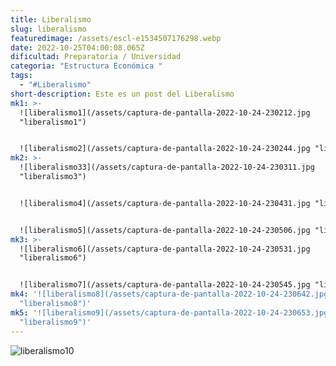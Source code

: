 ```yaml
---
title: Liberalismo
slug: liberalismo
featuredimage: /assets/escl-e1534507176298.webp
date: 2022-10-25T04:00:08.065Z
dificultad: Preparatoria / Universidad
categoria: "Estructura Económica "
tags:
  - "#Liberalismo"
short-description: E﻿ste es un post del Liberalismo
mk1: >-
  ![liberalismo1](/assets/captura-de-pantalla-2022-10-24-230212.jpg
  "liberalismo1")


  ![liberalismo2](/assets/captura-de-pantalla-2022-10-24-230244.jpg "liberalismo2")
mk2: >-
  ![liberalismo33](/assets/captura-de-pantalla-2022-10-24-230311.jpg
  "liberalismo3")


  ![liberalismo4](/assets/captura-de-pantalla-2022-10-24-230431.jpg "liberalismo4")


  ![liberalismo5](/assets/captura-de-pantalla-2022-10-24-230506.jpg "liberalismo5")
mk3: >-
  ![liberalismo6](/assets/captura-de-pantalla-2022-10-24-230531.jpg
  "liberalismo6")


  ![liberalismo7](/assets/captura-de-pantalla-2022-10-24-230545.jpg "liberalismo7")
mk4: '![liberalismo8](/assets/captura-de-pantalla-2022-10-24-230642.jpg
  "liberalismo8")'
mk5: '![liberalismo9](/assets/captura-de-pantalla-2022-10-24-230653.jpg
  "liberalismo9")'
---
```

![liberalismo10](/assets/captura-de-pantalla-2022-10-24-230704.jpg "liberalismo10")